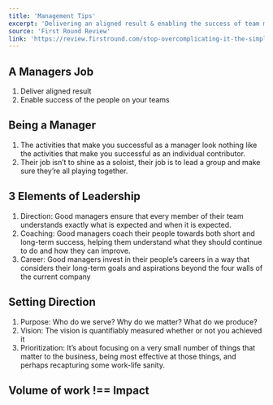 ```yaml
---
title: 'Management Tips'
excerpt: 'Delivering an aligned result & enabling the success of team members'
source: 'First Round Review'
link: 'https://review.firstround.com/stop-overcomplicating-it-the-simple-guidebook-to-upping-your-management-game'
---
```

## A Managers Job
1. Deliver aligned result
2. Enable success of the people on your teams

## Being a Manager
1. The activities that make you successful as a manager look nothing like the activities that make you successful as an individual contributor.
2. Their job isn’t to shine as a soloist, their job is to lead a group and make sure they’re all playing together.

## 3 Elements of Leadership
1. Direction: Good managers ensure that every member of their team understands exactly what is expected and when it is expected.
2. Coaching: Good managers coach their people towards both short and long-term success, helping them understand what they should continue to do and how they can improve.
3. Career: Good managers invest in their people’s careers in a way that considers their long-term goals and aspirations beyond the four walls of the current company

## Setting Direction
1. Purpose: Who do we serve? Why do we matter? What do we produce?
2. Vision: The vision is quantifiably measured whether or not you achieved it
3. Prioritization: It’s about focusing on a very small number of things that matter to the
business, being most effective at those things, and perhaps recapturing some work-life sanity.

## Volume of work !== Impact
